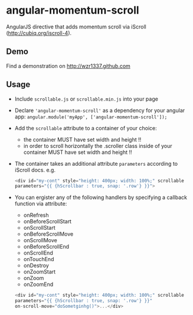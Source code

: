 # angular-momentum-scroll

AngularJS directive that adds momentum scroll via iScroll (http://cubiq.org/iscroll-4).

## Demo
Find a demonstration on http://wzr1337.github.com

## Usage

* Include `scrollable.js` or `scrollable.min.js` into your page
* Declare `'angular-momentum-scroll'` as a dependency for your angular app: `angular.module('myApp', ['angular-momentum-scroll']);`
* Add the `scrollable` attribute to a container of your choice:
    * the container MUST have set width and height !!
    * in order to scroll horizontally the .scroller class inside of your container MUST have set width and height !!
* The container takes an additional attribute `parameters` according to iScroll docs. e.g. 
   
    ```javascript
    <div id="my-cont" style="height: 400px; width: 100%;" scrollable 
    parameters="{{ {hScrollbar : true, snap: '.row'} }}">

* You can ergister any of the following handlers by specifying a callback function via attribute:
    * onRefresh
    * onBeforeScrollStart
    * onScrollStart
    * onBeforeScrollMove
    * onScrollMove
    * onBeforeScrollEnd
    * onScrollEnd
    * onTouchEnd
    * onDestroy
    * onZoomStart
    * onZoom
    * onZoomEnd

    ```javascript
    <div id="my-cont" style="height: 400px; width: 100%;" scrollable
    parameters="{{ {hScrollbar : true, snap: '.row'} }}"
    on-scroll-move="doSometginhg()">...</div>
